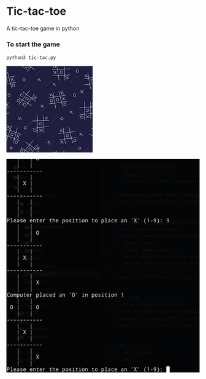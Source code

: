 # Tic-tac-toe
A tic-tac-toe game in python

### To start the game

```sh
python3 tic-tac.py

```

![Tic tac toe console game](/pics/in2.jpeg)

![A screenshot of how the game looks like](/pics/in.png)
